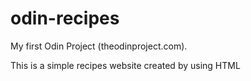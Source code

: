 # odin-recipes

My first Odin Project (theodinproject.com).

This is a simple recipes website created by using HTML
